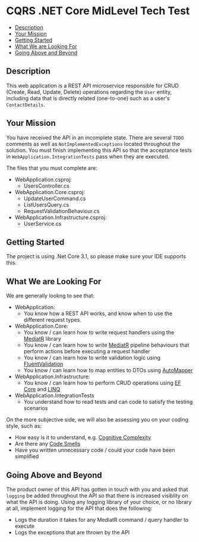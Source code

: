 # CQRS .NET Core MidLevel Tech Test

- [Description](#description)
- [Your Mission](#your-mission)
- [Getting Started](#getting-started)
- [What We are Looking For](#what-we-are-looking-for)
- [Going Above and Beyond](#going-above-and-beyond)

## Description

This web application is a REST API microservice responsible for CRUD (Create, Read, Update, Delete) operations regarding the `User` entity, including data that is directly related (one-to-one) such as a user's `ContactDetails`.

## Your Mission

You have received the API in an incomplete state. There are several `TODO` comments as well as `NotImplementedExceptions` located throughout the solution. You must finish implementing this API so that the acceptance tests in `WebApplication.IntegrationTests` pass when they are executed.

The files that you must complete are:

- WebApplication.csproj:
  - UsersController.cs
- WebApplication.Core.csproj:
  - UpdateUserCommand.cs
  - ListUsersQuery.cs
  - RequestValidationBehaviour.cs
- WebApplication.Infrastructure.csproj:
  - UserService.cs

## Getting Started

The project is using .Net Core 3.1, so please make sure your IDE supports this.

## What We are Looking For

We are generally lookng to see that:

- WebApplication:
  - You know how a REST API works, and know when to use the different request types.
- WebApplication.Core:
  - You know / can learn how to write request handlers using the [MediatR](https://github.com/jbogard/MediatR) library
  - You know / can learn how to write [MediatR](https://github.com/jbogard/MediatR) pipeline behaviours that perform actions before executing a request handler
  - You know / can learn how to write validation logic using [FluentValidation](https://fluentvalidation.net/)
  - You know / can learn how to map entities to DTOs using [AutoMapper](https://docs.automapper.org/en/stable/Getting-started.html)
- WebApplication.Infrastructure:
  - You know / can learn how to perform CRUD operations using [EF Core](https://docs.microsoft.com/en-us/ef/core/get-started/overview/first-app?tabs=netcore-cli) and [LINQ](https://docs.microsoft.com/en-us/dotnet/csharp/programming-guide/concepts/linq/)
- WebApplication.IntegrationTests
  - You understand how to read tests and can code to satisfy the testing scenarios

On the more subjective side, we will also be assessing you on your coding style, such as:

- How easy is it to understand, e.g. [Cognitive Complexity](https://docs.codeclimate.com/docs/cognitive-complexity)
- Are there any [Code Smells](https://refactoring.guru/refactoring/smells)
- Have you written unnecessary code / could your code have been simplified

## Going Above and Beyond

The product owner of this API has gotten in touch with you and asked that `logging` be added throughout the API so that there is increased visiblity on what the API is doing. Using any logging library of your choice, or no library at all, implement logging for the API that does the following:

- Logs the duration it takes for any MediatR command / query handler to execute
- Logs the exceptions that are thrown by the API
